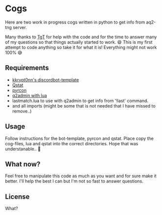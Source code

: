 # Cogs
Here are two work in progress cogs written in python to get info from aq2-tng server.

Many thanks to [TgT](https://github.com/m4son/) for help with the code and for the time to answer many of my questions so that things actually started to work. 😄
This is my first attempt to code anything so take it for what it is! Everything might not work 100% 😅

## Requirements

* [kkrypt0nn's discordbot-template](https://github.com/kkrypt0nn/Python-Discord-Bot-Template/) 
* [Qstat](https://github.com/Unity-Technologies/qstat/)
* [pyrcon](https://github.com/texnofobix/pyrcon/)
* [q2admin with lua](https://github.com/m4son/q2admin)
* lastmatch.lua to use with q2admin to get info from '!last' command.
* and all imports (might be some that is not needed that I have missed to remove..)

## Usage
Follow instructions for the bot-template, pyrcon and qstat. Place copy the cog-files, lua and qstat into the correct directories.
Hope that was understanable.. 🤨

## What now?
Feel free to manipulate this code as much as you want and for sure make it better. I'll help the best I can but I'm not so fast to answer questions.

## License
What?
